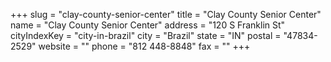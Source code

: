 +++
slug = "clay-county-senior-center"
title = "Clay County Senior Center"
name = "Clay County Senior Center"
address = "120 S Franklin St"
cityIndexKey = "city-in-brazil"
city = "Brazil"
state = "IN"
postal = "47834-2529"
website = ""
phone = "812 448-8848"
fax = ""
+++
